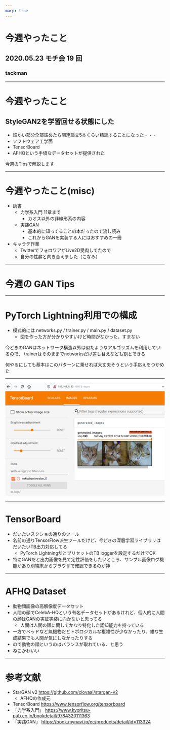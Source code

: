 ```yaml
---
marp: true
---
```


# 今週やったこと

## 2020.05.23 モチ会 19 回

### tackman

---

# 今週やったこと

## StyleGAN2を学習回せる状態にした

- 細かい部分全部詰めたら関連論文5本くらい精読することになった・・・
- ソフトウェア工学面
- TensorBoard
- AFHQという手頃なデータセットが提供された

今週のTipsで解説します

---

# 今週やったこと(misc)

- 読書
  - 力学系入門 11章まで
    - カオス以外の非線形系の内容
  - 実践GAN
    - 基本的に知ってることの本だったので流し読み
    - これからGANを実装する人にはおすすめの一冊
- キャラデ作業
  - TwitterでフォロワアがLive2D受肉してたので
  - 自分の性癖と向き合えました（こなみ）

---

# 今週の GAN Tips

---

# PyTorch Lightning利用での構成

- 模式的には networks.py / trainer.py / main.py / dataset.py
  - 図を作った方が分かりやすいけど時間がなかった、すまない

今どきのGANはネットワーク構造以外は似たようなアルゴリズムを利用しているので、
trainerはそのままでnetworksだけ差し替えなども割とできる

何やるにしても基本はこのパターンに乗せれば大丈夫そうという手応えをつかめた

---

![](tb.png)

---

# TensorBoard

- だいたいスクショの通りのツール
- 名前の通りTensorFlow派生ツールだけど、今どきの深層学習ライブラリはだいたいTB出力対応してる
  - PyTorch LightningだとプリセットのTB loggerを設定するだけでOK
- 特にGANだと出力画像を見て定性評価をしたいところ、サンプル画像ログ機能があり別端末からブラウザで確認できるのが神

---

# AFHQ Dataset

- 動物顔画像の高解像度データセット
- 人間の顔でCelebA-HQという有名データセットがあるけれど、個人的に人間の顔はGANの実証実装に向かないと思ってる
  - 人間は人間の顔に関してかなり特化した認知能力を持っている
- 一方でベッドなど無機物だとトポロジカルな複雑性が少なかったり、雑な生成結果でも人間が気にしなかったりする
- ので動物の顔というのはバランスが取れている、と思う
- ねこかわいい

---

# 参考文献

- StarGAN v2 https://github.com/clovaai/stargan-v2
  - AFHQの作成元
- TensorBoard https://www.tensorflow.org/tensorboard
- 「力学系入門」 https://www.kyoritsu-pub.co.jp/bookdetail/9784320111363
- 「実践GAN」 https://book.mynavi.jp/ec/products/detail/id=113324